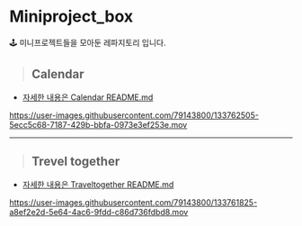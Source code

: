 # Miniproject_box
🕹 미니프로젝트들을 모아둔 레파지토리 입니다.


>## Calendar
- [자세한 내용은 Calendar README.md](https://github.com/goawmfhfl/Miniproject_box/tree/master/Calendar)


https://user-images.githubusercontent.com/79143800/133762505-5ecc5c68-7187-429b-bbfa-0973e3ef253e.mov


-----------------------
>## Trevel together
- [자세한 내용은 Traveltogether README.md](https://github.com/goawmfhfl/Miniproject_box/blob/master/Traveltogether/README.md)

https://user-images.githubusercontent.com/79143800/133761825-a8ef2e2d-5e64-4ac6-9fdd-c86d736fdbd8.mov

